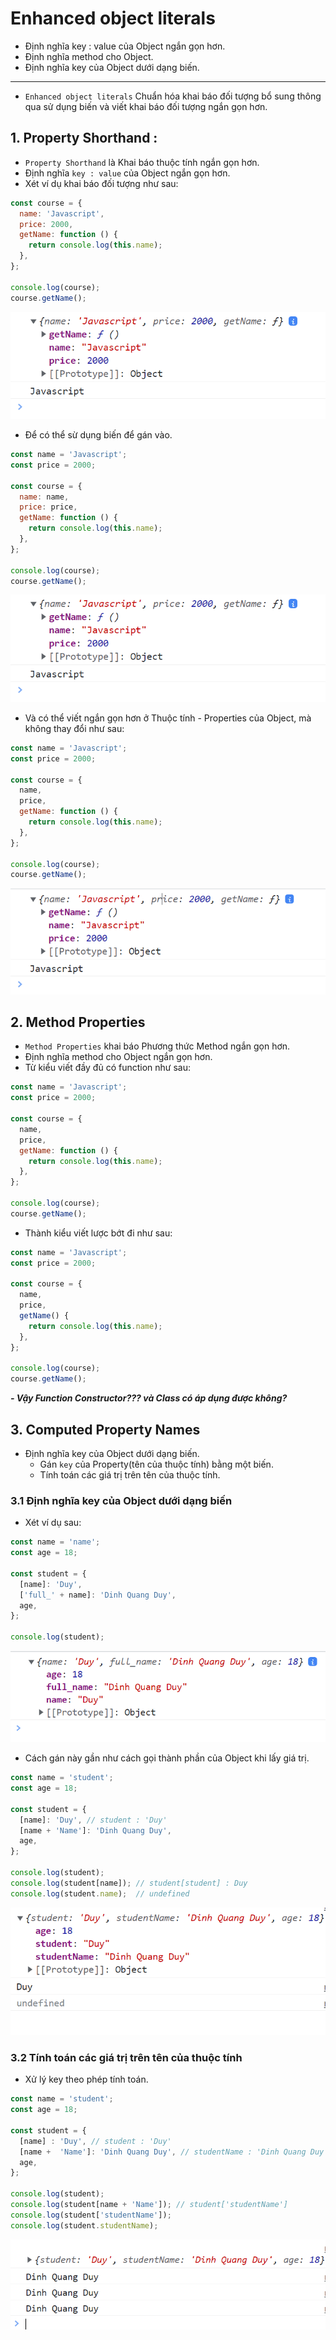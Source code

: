 # Enhanced object literals

- Định nghĩa key : value của Object ngắn gọn hơn.
- Định nghĩa method cho Object.
- Định nghĩa key của Object dưới dạng biến.

---

- `Enhanced object literals` Chuẩn hóa khai báo đối tượng bổ sung thông qua sử dụng biến và viết khai báo đối tượng ngắn gọn hơn.

## 1. Property Shorthand :

- `Property Shorthand` là Khai báo thuộc tính ngắn gọn hơn.
- Định nghĩa `key : value` của Object ngắn gọn hơn.
- Xét ví dụ khai báo đối tượng như sau:

```js
const course = {
  name: 'Javascript',
  price: 2000,
  getName: function () {
    return console.log(this.name);
  },
};

console.log(course);
course.getName();
```

![Object](Javascript/f8.javascrip.basic/detail/phan06-105/images/001.png 'Object')

- Để có thể sừ dụng biến để gán vào.

```js
const name = 'Javascript';
const price = 2000;

const course = {
  name: name,
  price: price,
  getName: function () {
    return console.log(this.name);
  },
};

console.log(course);
course.getName();
```

![Object](Javascript/f8.javascrip.basic/detail/phan06-105/images/001.png 'Object')

- Và có thể viết ngắn gọn hơn ở Thuộc tính - Properties của Object, mà không thay đổi như sau:

```js
const name = 'Javascript';
const price = 2000;

const course = {
  name,
  price,
  getName: function () {
    return console.log(this.name);
  },
};

console.log(course);
course.getName();
```

![Object](Javascript/f8.javascrip.basic/detail/phan06-105/images/002.png 'Object')

## 2. Method Properties

- `Method Properties` khai báo Phương thức Method ngắn gọn hơn.
- Định nghĩa method cho Object ngắn gọn hơn.
- Từ kiểu viết đầy đủ có function như sau:

```js
const name = 'Javascript';
const price = 2000;

const course = {
  name,
  price,
  getName: function () {
    return console.log(this.name);
  },
};

console.log(course);
course.getName();
```

- Thành kiểu viết lược bớt đi như sau:

```js
const name = 'Javascript';
const price = 2000;

const course = {
  name,
  price,
  getName() {
    return console.log(this.name);
  },
};

console.log(course);
course.getName();
```

**_- Vậy Function Constructor??? và Class có áp dụng được không?_**

## 3. Computed Property Names

- Định nghĩa key của Object dưới dạng biến.
  - Gán `key` của Property(tên của thuộc tính) bằng một biến.
  - Tính toán các giá trị trên tên của thuộc tính.

### 3.1 Định nghĩa key của Object dưới dạng biến

- Xét ví dụ sau:

```js
const name = 'name';
const age = 18;

const student = {
  [name]: 'Duy',
  ['full_' + name]: 'Dinh Quang Duy',
  age,
};

console.log(student);
```

![Object](Javascript/f8.javascrip.basic/detail/phan06-105/images/003.png 'Object')

- Cách gán này gần như cách gọi thành phần của Object khi lấy giá trị.

```js
const name = 'student';
const age = 18;

const student = {
  [name]: 'Duy', // student : 'Duy'
  [name + 'Name']: 'Dinh Quang Duy',
  age,
};

console.log(student);
console.log(student[name]); // student[student] : Duy
console.log(student.name);  // undefined
```

![Object](Javascript/f8.javascrip.basic/detail/phan06-105/images/004.png 'Object')

### 3.2 Tính toán các giá trị trên tên của thuộc tính
- Xử lý key theo phép tính toán.
```js
const name = 'student';
const age = 18;

const student = {
  [name] : 'Duy', // student : 'Duy'
  [name +  'Name']: 'Dinh Quang Duy', // studentName : 'Dinh Quang Duy'
  age,
};

console.log(student);
console.log(student[name + 'Name']); // student['studentName']
console.log(student['studentName']);
console.log(student.studentName);
```

![Object](Javascript/f8.javascrip.basic/detail/phan06-105/images/005.png 'Object')